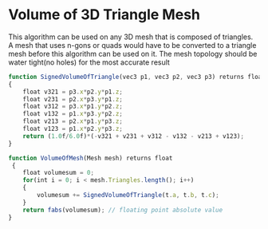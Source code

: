 Volume of 3D Triangle Mesh
===============

This algorithm can be used on any 3D mesh that is composed of triangles.
A mesh that uses n-gons or quads would have to be converted to a triangle mesh before this algorithm can be used on it.
The mesh topology should be water tight(no holes) for the most accurate result

```typescript
function SignedVolumeOfTriangle(vec3 p1, vec3 p2, vec3 p3) returns float
{
    float v321 = p3.x*p2.y*p1.z;
    float v231 = p2.x*p3.y*p1.z;
    float v312 = p3.x*p1.y*p2.z;
    float v132 = p1.x*p3.y*p2.z;
    float v213 = p2.x*p1.y*p3.z;
    float v123 = p1.x*p2.y*p3.z;
    return (1.0f/6.0f)*(-v321 + v231 + v312 - v132 - v213 + v123);
}

function VolumeOfMesh(Mesh mesh) returns float
 {
    float volumesum = 0;
    for(int i = 0; i < mesh.Triangles.length(); i++)
    {
        volumesum += SignedVolumeOfTriangle(t.a, t.b, t.c);
    }
    return fabs(volumesum); // floating point absolute value
}
```
